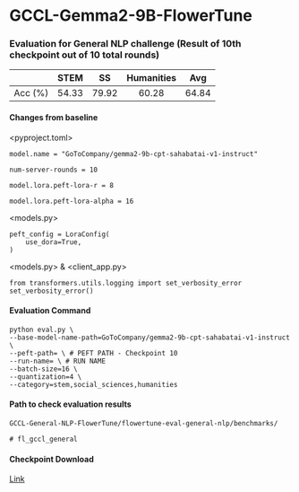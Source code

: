 # GCCL-Gemma2-9B-FlowerTune

### Evaluation for General NLP challenge (Result of 10th checkpoint out of 10 total rounds)

|        | STEM  | SS    | Humanities | Avg   |
| :-----: | ----- | ----- | :--------: | ----- |
| Acc (%) | 54.33 | 79.92 |   60.28   | 64.84 |

#### Changes from baseline

<pyproject.toml>

`model.name = "GoToCompany/gemma2-9b-cpt-sahabatai-v1-instruct"`

`num-server-rounds = 10`

`model.lora.peft-lora-r = 8`

`model.lora.peft-lora-alpha = 16`

<models.py>

```
peft_config = LoraConfig(
	use_dora=True,
)
```

<models.py> & <client_app.py>

```
from transformers.utils.logging import set_verbosity_error
set_verbosity_error()
```

#### Evaluation Command

```
python eval.py \
--base-model-name-path=GoToCompany/gemma2-9b-cpt-sahabatai-v1-instruct \
--peft-path= \ # PEFT PATH - Checkpoint 10
--run-name= \ # RUN NAME
--batch-size=16 \
--quantization=4 \
--category=stem,social_sciences,humanities
```

#### Path to check evaluation results

```
GCCL-General-NLP-FlowerTune/flowertune-eval-general-nlp/benchmarks/

# fl_gccl_general
```

#### Checkpoint Download

[Link](https://drive.google.com/drive/folders/1b0ohxel4bJWky9J4cUMZXFKiR2s2ODou?usp=sharing)
